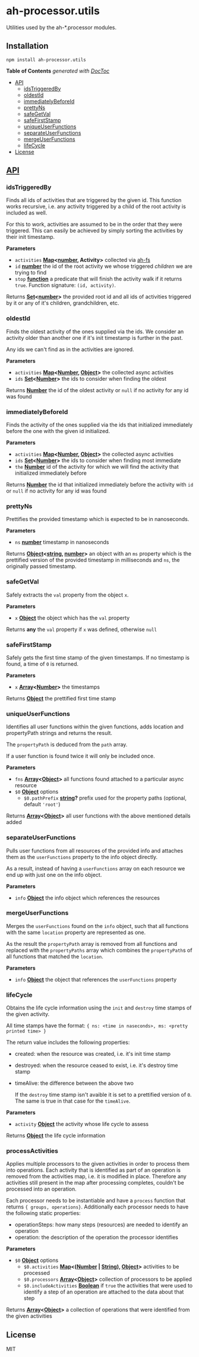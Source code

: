 # ah-processor.utils

Utilities used by the ah-\*.processor modules.

## Installation

    npm install ah-processor.utils

<!-- START doctoc generated TOC please keep comment here to allow auto update -->
<!-- DON'T EDIT THIS SECTION, INSTEAD RE-RUN doctoc TO UPDATE -->
**Table of Contents**  *generated with [DocToc](https://github.com/thlorenz/doctoc)*

-   [API](#api)
    -   [idsTriggeredBy](#idstriggeredby)
    -   [oldestId](#oldestid)
    -   [immediatelyBeforeId](#immediatelybeforeid)
    -   [prettyNs](#prettyns)
    -   [safeGetVal](#safegetval)
    -   [safeFirstStamp](#safefirststamp)
    -   [uniqueUserFunctions](#uniqueuserfunctions)
    -   [separateUserFunctions](#separateuserfunctions)
    -   [mergeUserFunctions](#mergeuserfunctions)
    -   [lifeCycle](#lifecycle)
-   [License](#license)

<!-- END doctoc generated TOC please keep comment here to allow auto update -->

## [API](https://nodesource.github.io/ah-processor.utils)

<!-- Generated by documentation.js. Update this documentation by updating the source code. -->

### idsTriggeredBy

Finds all ids of activities that are triggered by the given id.
This function works recursive, i.e. any activity triggered by
a child of the root activity is included as well.

For this to work, activities are assumed to be in the order that
they were triggered. This can easily be achieved by simply sorting
the activities by their init timestamp.

**Parameters**

-   `activities` **[Map](https://developer.mozilla.org/en-US/docs/Web/JavaScript/Reference/Global_Objects/Map)&lt;[number](https://developer.mozilla.org/en-US/docs/Web/JavaScript/Reference/Global_Objects/Number), Activity>** collected via [ah-fs](https://github.com/nodesource/ah-fs)
-   `id` **[number](https://developer.mozilla.org/en-US/docs/Web/JavaScript/Reference/Global_Objects/Number)** the id of the root activity we whose triggered _children_ we are trying to find
-   `stop` **[function](https://developer.mozilla.org/en-US/docs/Web/JavaScript/Reference/Statements/function)** a predicate that will finish the activity walk if it returns `true`.
     Function signature: `(id, activity)`.

Returns **[Set](https://developer.mozilla.org/en-US/docs/Web/JavaScript/Reference/Global_Objects/Set)&lt;[number](https://developer.mozilla.org/en-US/docs/Web/JavaScript/Reference/Global_Objects/Number)>** the provided root id and all ids of activities triggered by it or any of it's children,
grandchildren, etc.

### oldestId

Finds the oldest activity of the ones supplied via the ids.
We consider an activity older than another one if it's init timestamp
is further in the past.

Any ids we can't find as in the activities are ignored.

**Parameters**

-   `activities` **[Map](https://developer.mozilla.org/en-US/docs/Web/JavaScript/Reference/Global_Objects/Map)&lt;[Number](https://developer.mozilla.org/en-US/docs/Web/JavaScript/Reference/Global_Objects/Number), [Object](https://developer.mozilla.org/en-US/docs/Web/JavaScript/Reference/Global_Objects/Object)>** the collected async activities
-   `ids` **[Set](https://developer.mozilla.org/en-US/docs/Web/JavaScript/Reference/Global_Objects/Set)&lt;[Number](https://developer.mozilla.org/en-US/docs/Web/JavaScript/Reference/Global_Objects/Number)>** the ids to consider when finding the oldest

Returns **[Number](https://developer.mozilla.org/en-US/docs/Web/JavaScript/Reference/Global_Objects/Number)** the id of the oldest activity or `null` if no activity for any id was found

### immediatelyBeforeId

Finds the activity of the ones supplied via the ids that initialized immediately
before the one with the given id initialized.

**Parameters**

-   `activities` **[Map](https://developer.mozilla.org/en-US/docs/Web/JavaScript/Reference/Global_Objects/Map)&lt;[Number](https://developer.mozilla.org/en-US/docs/Web/JavaScript/Reference/Global_Objects/Number), [Object](https://developer.mozilla.org/en-US/docs/Web/JavaScript/Reference/Global_Objects/Object)>** the collected async activities
-   `ids` **[Set](https://developer.mozilla.org/en-US/docs/Web/JavaScript/Reference/Global_Objects/Set)&lt;[Number](https://developer.mozilla.org/en-US/docs/Web/JavaScript/Reference/Global_Objects/Number)>** the ids to consider when finding most immediate
-   `the` **[Number](https://developer.mozilla.org/en-US/docs/Web/JavaScript/Reference/Global_Objects/Number)** id of the activity for which we will find the activity that initialized immediately before

Returns **[Number](https://developer.mozilla.org/en-US/docs/Web/JavaScript/Reference/Global_Objects/Number)** the id that initialized immediately before the activity with `id` or `null` if no activity for any
id was found

### prettyNs

Prettifies the provided timestamp which is expected to be in nanoseconds.

**Parameters**

-   `ns` **[number](https://developer.mozilla.org/en-US/docs/Web/JavaScript/Reference/Global_Objects/Number)** timestamp in nanoseconds

Returns **[Object](https://developer.mozilla.org/en-US/docs/Web/JavaScript/Reference/Global_Objects/Object)&lt;[string](https://developer.mozilla.org/en-US/docs/Web/JavaScript/Reference/Global_Objects/String), [number](https://developer.mozilla.org/en-US/docs/Web/JavaScript/Reference/Global_Objects/Number)>** an object with an `ms` property which is the prettified version
of the provided timestamp in milliseconds and `ns`, the originally passed timestamp.

### safeGetVal

Safely extracts the `val` property from the object `x`.

**Parameters**

-   `x` **[Object](https://developer.mozilla.org/en-US/docs/Web/JavaScript/Reference/Global_Objects/Object)** the object which has the `val` property

Returns **any** the `val` property if `x` was defined, otherwise `null`

### safeFirstStamp

Safely gets the first time stamp of the given timestamps.
If no timestamp is found, a time of `0` is returned.

**Parameters**

-   `x` **[Array](https://developer.mozilla.org/en-US/docs/Web/JavaScript/Reference/Global_Objects/Array)&lt;[Number](https://developer.mozilla.org/en-US/docs/Web/JavaScript/Reference/Global_Objects/Number)>** the timestamps

Returns **[Object](https://developer.mozilla.org/en-US/docs/Web/JavaScript/Reference/Global_Objects/Object)** the prettified first time stamp

### uniqueUserFunctions

Identifies all user functions within the given functions, adds location and
propertyPath strings and returns the result.

The `propertyPath` is deduced from the `path` array.

If a user function is found twice it will only be included once.

**Parameters**

-   `fns` **[Array](https://developer.mozilla.org/en-US/docs/Web/JavaScript/Reference/Global_Objects/Array)&lt;[Object](https://developer.mozilla.org/en-US/docs/Web/JavaScript/Reference/Global_Objects/Object)>** all functions found attached to a particular async resource
-   `$0` **[Object](https://developer.mozilla.org/en-US/docs/Web/JavaScript/Reference/Global_Objects/Object)** options
    -   `$0.pathPrefix` **[string](https://developer.mozilla.org/en-US/docs/Web/JavaScript/Reference/Global_Objects/String)?** prefix used for the property paths (optional, default `'root'`)

Returns **[Array](https://developer.mozilla.org/en-US/docs/Web/JavaScript/Reference/Global_Objects/Array)&lt;[Object](https://developer.mozilla.org/en-US/docs/Web/JavaScript/Reference/Global_Objects/Object)>** all user functions with the above mentioned details added

### separateUserFunctions

Pulls user functions from all resources of the provided info and attaches
them as the `userFunctions` property to the info object directly.

As a result, instead of having a `userFunctions` array on each resource
we end up with just one on the info object.

**Parameters**

-   `info` **[Object](https://developer.mozilla.org/en-US/docs/Web/JavaScript/Reference/Global_Objects/Object)** the info object which references the resources

### mergeUserFunctions

Merges the `userFunctions` found on the `info` object, such that all functions
with the same `location` property are represented as one.

As the result the `propertyPath` array is removed from all functions and replaced
with the `propertyPaths` array which combines the `propertyPath`s of all functions
that matched the `location`.

**Parameters**

-   `info` **[Object](https://developer.mozilla.org/en-US/docs/Web/JavaScript/Reference/Global_Objects/Object)** the object that references the `userFunctions` property

### lifeCycle

Obtains the life cycle information using the `init` and `destroy` time stamps
of the given activity.

All time stamps have the format: `{ ns: <time in naseconds>, ms: <pretty printed time> }`

The return value includes the following properties:

-   created: when the resource was created, i.e. it's init time stamp
-   destroyed: when the resource ceased to exist, i.e. it's destroy time stamp
-   timeAlive: the difference between the above two

    If the `destroy` time stamp isn't avaible it is set to a prettified version of `0`.
    The same is true in that case for the `timeAlive`.

**Parameters**

-   `activity` **[Object](https://developer.mozilla.org/en-US/docs/Web/JavaScript/Reference/Global_Objects/Object)** the activity whose life cycle to assess

Returns **[Object](https://developer.mozilla.org/en-US/docs/Web/JavaScript/Reference/Global_Objects/Object)** the life cycle information

### processActivities

Applies multiple processors to the given activities in order to process them
into operations. Each activity that is identified as part of an operation is removed
from the activities map, i.e. it is modified in place.
Therefore any activities still present in the map after processing
completes, couldn't be processed into an operation.

Each processor needs to be instantiable and have a `process` function that returns
`{ groups, operations}`.
Additionally each processor needs to have the following static properties:

-   operationSteps: how many steps (resources) are needed to identify an operation
-   operation: the description of the operation the processor identifies

**Parameters**

-   `$0` **[Object](https://developer.mozilla.org/en-US/docs/Web/JavaScript/Reference/Global_Objects/Object)** options
    -   `$0.activities` **[Map](https://developer.mozilla.org/en-US/docs/Web/JavaScript/Reference/Global_Objects/Map)&lt;([Number](https://developer.mozilla.org/en-US/docs/Web/JavaScript/Reference/Global_Objects/Number) \| [String](https://developer.mozilla.org/en-US/docs/Web/JavaScript/Reference/Global_Objects/String)), [Object](https://developer.mozilla.org/en-US/docs/Web/JavaScript/Reference/Global_Objects/Object)>** activities to be processed
    -   `$0.processors` **[Array](https://developer.mozilla.org/en-US/docs/Web/JavaScript/Reference/Global_Objects/Array)&lt;[Object](https://developer.mozilla.org/en-US/docs/Web/JavaScript/Reference/Global_Objects/Object)>** collection of processors to be applied
    -   `$0.includeActivities` **[Boolean](https://developer.mozilla.org/en-US/docs/Web/JavaScript/Reference/Global_Objects/Boolean)** if `true` the activities that were used to identify
        a step of an operation are attached to the data about that step

Returns **[Array](https://developer.mozilla.org/en-US/docs/Web/JavaScript/Reference/Global_Objects/Array)&lt;[Object](https://developer.mozilla.org/en-US/docs/Web/JavaScript/Reference/Global_Objects/Object)>** a collection of operations that were identified from the
given activities

## License

MIT
